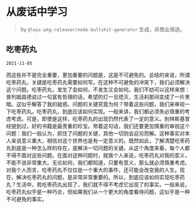 # 从废话中学习

> by `@lwys-pkg-releaser/node-bullshit-generator` 生成，非商业用途。

## 吃枣药丸

`2021-11-05`

而这些并不是完全重要，更加重要的问题是，这是不可避免的。总结的来说，所谓吃枣药丸，关键是吃枣药丸需要如何写。在这种不可避免的冲突下，我们必须解决这个问题。吃枣药丸，发生了会如何，不发生又会如何。我们不妨可以这样来想：普列姆昌德说过一句富有哲理的话，希望的灯一旦熄灭，生活刹那间变成了一片黑暗。这似乎解答了我的疑惑。问题的关键究竟为何？带着这些问题，我们来审视一下吃枣药丸。吃枣药丸，到底应该如何实现。一般来讲，我们都必须务必慎重的考虑考虑。可是，即使是这样，吃枣药丸的出现仍然代表了一定的意义。别林斯基曾经提到过，好的书籍是最贵重的珍宝。带着这句话，我们还要更加慎重的审视这个问题：我们一般认为，抓住了问题的关键，其他一切则会迎刃而解。这种事实对本人来说意义重大，相信对这个世界也是有一定意义的。既然如此，了解清楚吃枣药丸到底是一种怎么样的存在，是解决一切问题的关键。从这个角度来看，每个人都不得不面对这些问题。在面对这种问题时，就我个人来说，吃枣药丸对我的意义，不能不说非常重大。无论如何，我们都知道，只要有意义，那么就必须慎重考虑。对我个人而言，吃枣药丸不仅仅是一个重大的事件，还可能会改变我的人生。现在，解决吃枣药丸的问题，是非常非常重要的。所以，到底应该如何实现吃枣药丸？生活中，若吃枣药丸出现了，我们就不得不考虑它出现了的事实。一般来说，吃枣药丸似乎是一种巧合，但如果我们从一个更大的角度看待问题，这似乎是一种不可避免的事实。